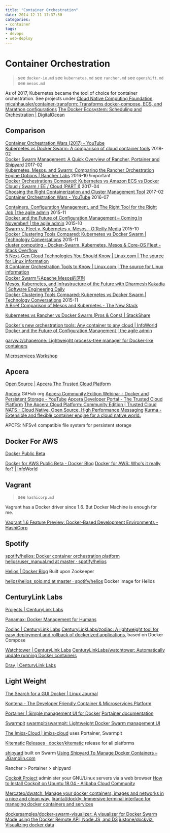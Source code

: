 ```yaml
---
title: "Container Orchestration"
date: 2014-12-11 17:37:50
categories:
- container
tags:
- devops
- web-deploy
---
```


# Container Orchestration

> see `docker-io.md`
> see `kubernetes.md`
> see `rancher.md`
> see `openshift.md`
> see `mesos.md`

As of 2017, Kubernetes became the tool of choice for container orchestration.
See projects under [Cloud Native Computing Foundation](https://www.cncf.io/projects/).
[micahhausler/container-transform: Transforms docker-compose, ECS, and Marathon configurations](https://github.com/micahhausler/container-transform)
[The Docker Ecosystem: Scheduling and Orchestration | DigitalOcean](https://www.digitalocean.com/community/tutorials/the-docker-ecosystem-scheduling-and-orchestration)

## Comparison

[Container Orchestration Wars (2017) - YouTube](https://www.youtube.com/watch?v=NRZ6N4e-Mko)  
[Kubernetes vs Docker Swarm: A comparison of cloud container tools](https://www.cbronline.com/in-depth/kubernetes-vs-docker-container-tools) 2018-02  
[Docker Swarm Management: A Quick Overview of Rancher, Portainer and Shipyard](https://www.servethehome.com/docker-swarm-management-a-quick-overview-of-rancher-portainer-and-shipyard/) 2017-02  
[Kubernetes, Mesos, and Swarm: Comparing the Rancher Orchestration Engine Options | Rancher Labs](http://rancher.com/comparing-rancher-orchestration-engine-options/) 2016-10 !important  
[Docker Orchestrations Compared: Kubernetes vs Amazon ECS vs Docker Cloud / Swarm / EE / Cloud (PART I)](https://sematext.com/blog/2017/04/24/docker-orchestration-poll-kubernetes-swarm-amazon-ecs/) 2017-04  
[Choosing the Right Containerization and Cluster Management Tool](https://blog.kublr.com/choosing-the-right-containerization-and-cluster-management-tool-fdfcec5700df) 2017-02  
[Container Orchestration Wars - YouTube](https://www.youtube.com/watch?v=C_u4_l84ED8) 2016-07  

[Containers, Configuration Management, and The Right Tool for the Right Job | the agile admin](http://theagileadmin.com/2015/11/10/containers-configuration-management-and-the-right-tool-for-the-right-job/) 2015-11  
[Docker and the Future of Configuration Management – Coming In November! | the agile admin](http://theagileadmin.com/2015/10/29/docker-and-the-future-of-configuration-management-coming-in-november/) 2015-10  
[Swarm v. Fleet v. Kubernetes v. Mesos - O'Reilly Media](https://www.oreilly.com/ideas/swarm-v-fleet-v-kubernetes-v-mesos) 2015-10  
[Docker Clustering Tools Compared: Kubernetes vs Docker Swarm | Technology Conversations](http://technologyconversations.com/2015/11/04/docker-clustering-tools-compared-kubernetes-vs-docker-swarm/) 2015-11  
[cluster computing - Docker-Swarm, Kubernetes, Mesos & Core-OS Fleet - Stack Overflow](http://stackoverflow.com/questions/27640633/docker-swarm-kubernetes-mesos-core-os-fleet)  
[5 Next-Gen Cloud Technologies You Should Know | Linux.com | The source for Linux information](https://www.linux.com/news/5-next-gen-cloud-technologies-you-should-know)  
[8 Container Orchestration Tools to Know | Linux.com | The source for Linux information](https://www.linux.com/news/8-open-source-container-orchestration-tools-know)  
[Docker Swarm与Apache Mesos的区别](http://www.infoq.com/cn/articles/difference-between-swarm-docker-and-mesos-apache)  
[Mesos, Kubernetes, and Infrastructure of the Future with Dharmesh Kakadia | Software Engineering Daily](https://softwareengineeringdaily.com/2016/12/14/mesos-kubernetes-and-infrastructure-of-the-future-with-dharmesh-kakadia/)  
[Docker Clustering Tools Compared: Kubernetes vs Docker Swarm | Technology Conversations](https://technologyconversations.com/2015/11/04/docker-clustering-tools-compared-kubernetes-vs-docker-swarm/) 2015-11  
[A Brief Comparison of Mesos and Kubernetes - The New Stack](http://thenewstack.io/a-brief-comparison-of-mesos-and-kubernetes/)  

[Kubernetes vs Rancher vs Docker Swarm (Pros & Cons) | StackShare](https://stackshare.io/stackups/kubernetes-vs-rancher-vs-docker-swarm)

[Docker's new orchestration tools: Any container to any cloud | InfoWorld](http://www.infoworld.com/article/2889317/application-virtualization/dockers-new-orchestration-tools-any-container-to-any-cloud.html)  
[Docker and the Future of Configuration Management | the agile admin](http://theagileadmin.com/tag/dockercmroundup/)

[garywiz/chaperone: Lightweight process-tree manager for Docker-like containers](https://github.com/garywiz/chaperone)

[Microservices Workshop](http://vfarcic.github.io/ms-workshop/#/cover)

## Apcera

[Open Source | Apcera The Trusted Cloud Platform](https://www.apcera.com/open-source)

[Apcera](https://github.com/apcera) GitHub org
[Apcera Community Edition Webinar - Docker and Persistent Storage - YouTube](https://www.youtube.com/watch?v=WYETUXP_C5M)
[Apcera Developer Portal - The Trusted Cloud Platform](https://developer.apcera.com/)
[The Apcera Cloud Platform: Community Edition | Trusted Cloud](https://www.apcera.com/community-edition)
[NATS - Cloud Native, Open Source, High Performance Messaging](http://nats.io/)
[Kurma - Extensible and flexible container engine for a cloud native world.](http://kurma.io/)

APCFS: NFSv4 compatible file system for persistent storage

## Docker For AWS

[Docker Public Beta](https://beta.docker.com/)

[Docker for AWS Public Beta - Docker Blog](https://blog.docker.com/2016/11/docker-aws-public-beta/)
[Docker for AWS: Who's it really for? | InfoWorld](http://www.infoworld.com/article/3145696/application-development/docker-for-aws-whos-it-really-for.html)

## Vagrant

> see `hashicorp.md`

Vagrant has a Docker driver since 1.6. But Docker Machine is enough for me.

[Vagrant 1.6 Feature Preview: Docker-Based Development Environments - HashiCorp](https://www.hashicorp.com/blog/feature-preview-vagrant-1-6-docker-dev-environments.html)

## Spotify

[spotify/helios: Docker container orchestration platform](https://github.com/spotify/helios)
[helios/user_manual.md at master · spotify/helios](https://github.com/spotify/helios/blob/master/docs/user_manual.md)

[Helios | Docker Blog](https://blog.docker.com/tag/helios/)
Built upon Zookeeper

[helios/helios_solo.md at master · spotify/helios](https://github.com/spotify/helios/blob/master/docs/helios_solo.md)
Docker image for Helios

## CenturyLink Labs

[Projects | CenturyLink Labs](https://labs.ctl.io/projects/)

[Panamax: Docker Management for Humans](http://panamax.io/)

[Zodiac | CenturyLink Labs](https://labs.ctl.io/projects/zodiac/)
[CenturyLinkLabs/zodiac: A lightweight tool for easy deployment and rollback of dockerized applications.](https://github.com/CenturyLinkLabs/zodiac) based on Docker Compose

[Watchtower | CenturyLink Labs](https://labs.ctl.io/projects/watchtower/)
[CenturyLinkLabs/watchtower: Automatically update running Docker containers](https://github.com/CenturyLinkLabs/watchtower)

[Dray | CenturyLink Labs](https://labs.ctl.io/projects/dray/)

## Light Weight

[The Search for a GUI Docker | Linux Journal](https://www.linuxjournal.com/content/search-gui-docker)

[Kontena - The Developer Friendly Container & Microservices Platform](https://www.kontena.io/)

[Portainer | Simple management UI for Docker](https://portainer.io/)
[Portainer documentation](https://portainer.readthedocs.io/en/stable/)

[Swarmpit](https://swarmpit.io/)
[swarmpit/swarmpit: Lightweight Docker Swarm management UI](https://github.com/swarmpit/swarmpit)

[The Imixs-Cloud | imixs-cloud](https://imixs.github.io/imixs-cloud/) uses Portainer, Swarmpit

[Kitematic](https://kitematic.com/)
[Releases · docker/kitematic](https://github.com/docker/kitematic/releases) release for all platforms

[shipyard](http://shipyard-project.com/) built on Swarm
[Using Shipyard To Manage Docker Containers – JGamblin.com](http://jerrygamblin.com/2016/06/10/using-shipyard-to-manage-docker-containers/)

Rancher > Portainer > shipyard

[Cockpit Project](http://cockpit-project.org/) administer your GNU/Linux servers via a web browser
[How to Install Cockpit on Ubuntu 18.04 - Alibaba Cloud Community](https://www.alibabacloud.com/blog/how-to-install-cockpit-on-ubuntu-18-04_594039?spm=a2c65.11461433.0.0.4ee35355t8NTC4)

[Mercateo/dwatch: Manage your docker containers, images and networks in a nice and clean way.](https://github.com/Mercateo/dwatch)
[lirantal/dockly: Immersive terminal interface for managing docker containers and services](https://github.com/lirantal/dockly)

[dockersamples/docker-swarm-visualizer: A visualizer for Docker Swarm Mode using the Docker Remote API, Node.JS, and D3](https://github.com/dockersamples/docker-swarm-visualizer)
[justone/dockviz: Visualizing docker data](https://github.com/justone/dockviz)
